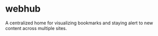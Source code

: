 # webhub
A centralized home for visualizing bookmarks and staying alert to new content across multiple sites.
